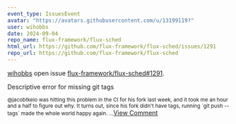 ```yaml
---
event_type: IssuesEvent
avatar: "https://avatars.githubusercontent.com/u/13199119?"
user: wihobbs
date: 2024-09-04
repo_name: flux-framework/flux-sched
html_url: https://github.com/flux-framework/flux-sched/issues/1291
repo_url: https://github.com/flux-framework/flux-sched
---
```


<a href='https://github.com/wihobbs' target='_blank'>wihobbs</a> open issue <a href='https://github.com/flux-framework/flux-sched/issues/1291' target='_blank'>flux-framework/flux-sched#1291</a>.

<p>Descriptive error for missing git tags</p><small>@jacobtkeio was hitting this problem in the CI for his fork last week, and it took me an hour and a half to figure out why. It turns out, since his fork didn't have tags, running `git push --tags` made the whole world happy again....</small><a href='https://github.com/flux-framework/flux-sched/issues/1291' target='_blank'>View Comment</a>